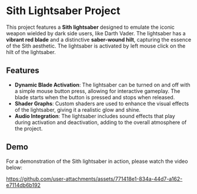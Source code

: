 # Sith Lightsaber Project
This project features a **Sith lightsaber** designed to emulate the iconic weapon wielded by dark side users, like Darth
Vader. The lightsaber has a **vibrant red blade** and a distinctive **saber-wound hilt**, capturing the essence of the
Sith aesthetic. The lightsaber is activated by left mouse click on the hilt of the lightsaber.

## Features
- **Dynamic Blade Activation**: The lightsaber can be turned on and off with a simple mouse button press, allowing for
  interactive gameplay. The blade starts when the button is pressed and stops when released.
- **Shader Graphs**: Custom shaders are used to enhance the visual effects of the lightsaber, giving it a realistic glow
  and shine.
- **Audio Integration**: The lightsaber includes sound effects that play during activation and deactivation, adding to
  the overall atmosphere of the project.

## Demo
For a demonstration of the Sith lightsaber in action, please watch the video below:

https://github.com/user-attachments/assets/771418e1-834a-44d7-a162-e7114db6b192
